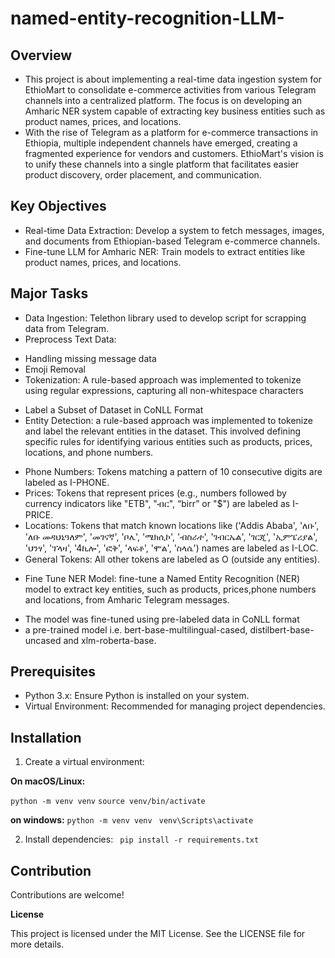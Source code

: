 # named-entity-recognition-LLM-

## Overview
* This project is about implementing a real-time data ingestion system for EthioMart to consolidate e-commerce activities from various Telegram channels into a centralized platform. The focus is on developing an Amharic NER system capable of extracting key business entities such as product names, prices, and locations.
* With the rise of Telegram as a platform for e-commerce transactions in Ethiopia, multiple independent channels have emerged, creating a fragmented experience for vendors and customers. EthioMart's vision is to unify these channels into a single platform that facilitates easier product discovery, order placement, and communication.

## Key Objectives
* Real-time Data Extraction: Develop a system to fetch messages, images, and documents from Ethiopian-based Telegram e-commerce channels.
* Fine-tune LLM for Amharic NER: Train models to extract entities like product names, prices, and locations.

## Major Tasks
* Data Ingestion: Telethon library used to develop script for scrapping data from Telegram.
* Preprocess Text Data:
- Handling missing message data
- Emoji Removal
- Tokenization: A rule-based approach was implemented to tokenize using regular expressions, capturing all non-whitespace characters
* Label a Subset of Dataset in CoNLL Format
* Entity Detection: a rule-based approach was implemented to tokenize and label the relevant entities in the dataset. This involved defining specific rules for identifying various entities such as products, prices, locations, and phone numbers.
- Phone Numbers: Tokens matching a pattern of 10 consecutive digits are labeled as I-PHONE.
- Prices: Tokens that represent prices (e.g., numbers followed by currency indicators like "ETB", "ብር", “birr” or "$") are labeled as I-PRICE.
- Locations: Tokens that match known locations like ('Addis Ababa', 'ለቡ', 'ለቡ መዳህኒዓለም', 'መገናኛ', 'ቦሌ', 'ሜክሲኮ', 'ብስራተ', 'ገብርኤል', 'ገርጂ', 'ኢምፔሪያል', 'ህንፃ', 'ፕላዛ', '4ኪሎ', 'ፎቅ', 'ላፍቶ', 'ሞል', 'ስላሴ')  names are labeled as I-LOC.
- General Tokens: All other tokens are labeled as O (outside any entities).

* Fine Tune NER Model: fine-tune a Named Entity Recognition (NER) model to extract key entities, such as products, prices,phone numbers and locations, from Amharic Telegram messages. 
- The model was fine-tuned using pre-labeled data in CoNLL format 
- a pre-trained model i.e.  bert-base-multilingual-cased, distilbert-base-uncased and xlm-roberta-base.

## Prerequisites
* Python 3.x: Ensure Python is installed on your system.
* Virtual Environment: Recommended for managing project dependencies.

## Installation

1. Create a virtual environment:

**On macOS/Linux:**

```python -m venv venv```
```source venv/bin/activate```

**on windows:**
```python -m venv venv ```
```venv\Scripts\activate ```

2. Install dependencies:
``` pip install -r requirements.txt```


## Contribution

Contributions are welcome!

**License**

This project is licensed under the MIT License. See the LICENSE file for more details.
